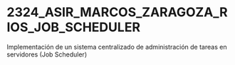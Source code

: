 # 2324_ASIR_MARCOS_ZARAGOZA_RIOS_JOB_SCHEDULER
Implementación de un sistema centralizado de administración de tareas en servidores (Job Scheduler)
